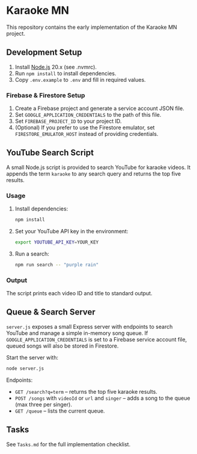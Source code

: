 # Karaoke MN

This repository contains the early implementation of the Karaoke MN project.

## Development Setup

1. Install [Node.js](https://nodejs.org/) 20.x (see .nvmrc).
2. Run `npm install` to install dependencies.
3. Copy `.env.example` to `.env` and fill in required values.

### Firebase & Firestore Setup

1. Create a Firebase project and generate a service account JSON file.
2. Set `GOOGLE_APPLICATION_CREDENTIALS` to the path of this file.
3. Set `FIREBASE_PROJECT_ID` to your project ID.
4. (Optional) If you prefer to use the Firestore emulator, set
   `FIRESTORE_EMULATOR_HOST` instead of providing credentials.

## YouTube Search Script

A small Node.js script is provided to search YouTube for karaoke videos.
It appends the term `karaoke` to any search query and returns the top five results.

### Usage

1. Install dependencies:
   ```bash
   npm install
   ```
2. Set your YouTube API key in the environment:
   ```bash
   export YOUTUBE_API_KEY=YOUR_KEY
   ```
3. Run a search:
   ```bash
   npm run search -- "purple rain"
   ```

### Output
The script prints each video ID and title to standard output.

## Queue & Search Server

`server.js` exposes a small Express server with endpoints to search YouTube and
manage a simple in-memory song queue. If `GOOGLE_APPLICATION_CREDENTIALS` is set
to a Firebase service account file, queued songs will also be stored in
Firestore.

Start the server with:
```bash
node server.js
```

Endpoints:
- `GET /search?q=term` – returns the top five karaoke results.
- `POST /songs` with `videoId` or `url` and `singer` – adds a song to the queue
  (max three per singer).
- `GET /queue` – lists the current queue.

## Tasks
See `Tasks.md` for the full implementation checklist.
